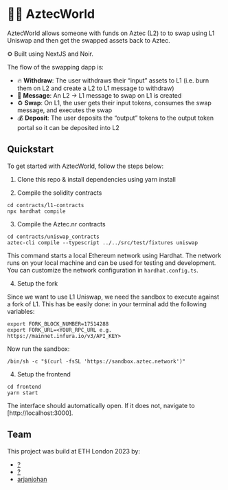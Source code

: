 # 🧛‍♂️ AztecWorld

AztecWorld allows someone with funds on Aztec (L2) to to swap using L1 Uniswap and then get the swapped assets back to Aztec.

⚙️ Built using NextJS and Noir.

The flow of the swapping dapp is:
- 🔥 **Withdraw**: The user withdraws their “input” assets to L1 (i.e. burn them on L2 and create a L2 to L1 message to withdraw)
- 📩 **Message**: An L2 → L1 message to swap on L1 is created
- ♻️ **Swap**: On L1, the user gets their input tokens, consumes the swap message, and executes the swap
- 💰 **Deposit**: The user deposits the “output” tokens to the output token portal so it can be deposited into L2

## Quickstart

To get started with AztecWorld, follow the steps below:

1. Clone this repo & install dependencies using yarn install

2. Compile the solidity contracts

```
cd contracts/l1-contracts
npx hardhat compile
```

3. Compile the Aztec.nr contracts

```
cd contracts/uniswap_contracts
aztec-cli compile --typescript ../../src/test/fixtures uniswap
```

This command starts a local Ethereum network using Hardhat. The network runs on your local machine and can be used for testing and development. You can customize the network configuration in `hardhat.config.ts`.

4. Setup the fork

Since we want to use L1 Uniswap, we need the sandbox to execute against a fork of L1. This has be easily done: in your terminal add the following variables:

```
export FORK_BLOCK_NUMBER=17514288
export FORK_URL=<YOUR_RPC_URL e.g. https://mainnet.infura.io/v3/API_KEY>
```

Now run the sandbox:

```
/bin/sh -c "$(curl -fsSL 'https://sandbox.aztec.network')"
```

4. Setup the frontend

```
cd frontend
yarn start
```

The interface should automatically open. If it does not, navigate to [http://localhost:3000].

## Team

This project was build at ETH London 2023 by:

- [?](https://x.com/)
- [?](https://x.com/)
- [arjanjohan](https://x.com/arjanjohan/)
